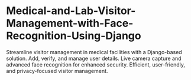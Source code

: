 # Medical-and-Lab-Visitor-Management-with-Face-Recognition-Using-Django
Streamline visitor management in medical facilities with a Django-based solution. Add, verify, and manage user details. Live camera capture and advanced face recognition for enhanced security. Efficient, user-friendly, and privacy-focused visitor management.
